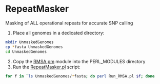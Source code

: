 # RepeatMasker
Masking of ALL operational repeats for accurate SNP calling
1. Place all genomes in a dedicated directory:
```bash
mkdir UnmaskedGenomes
cp *fasta UnmaskedGenomes
cd UnmaskedGenomes
```
2. Copy the [RMSA.pm](scripts/RMSA.pm) module into the PERL_MODULES directory
3. Run the [RepeatMasker.pl](/scripts/RepeatMasker.pl) script:
```bash
for f in `ls UnmaskedGenomes/*fasta; do perl Run_RMSA.pl $f; done
```
